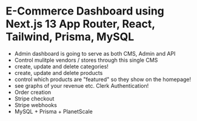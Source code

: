 # E-Commerce Dashboard using Next.js 13 App Router, React, Tailwind, Prisma, MySQL

- Admin dashboard is going to serve as both CMS, Admin and API
- Control mulitple vendors / stores through this single CMS
- create, update and delete categories!
- create, update and delete products
- control which products are "featured" so they show on the homepage!
- see graphs of your revenue etc.
  Clerk Authentication!
- Order creation
- Stripe checkout
- Stripe webhooks
- MySQL + Prisma + PlanetScale
